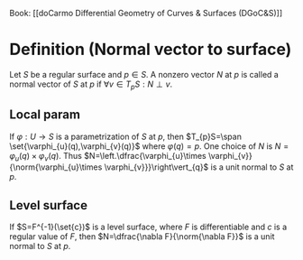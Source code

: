 Book: [[doCarmo Differential Geometry of Curves & Surfaces (DGoC&S)]]
# Definition (Normal vector to surface)
Let $S$ be a regular surface and $p\in S$.
A nonzero vector $N$ at $p$ is called a normal vector of $S$ at $p$ if $\forall v\in T_{p}S:N\perp v$.
## Local param
If $\varphi:U\to S$ is a parametrization of $S$ at $p$, then $T_{p}S=\span \set{\varphi_{u}(q),\varphi_{v}(q)}$ where $\varphi(q)=p$.
One choice of $N$ is $N=\varphi_{u}(q)\times \varphi_{v}(q)$.
Thus $N=\left.\dfrac{\varphi_{u}\times \varphi_{v}}{\norm{\varphi_{u}\times \varphi_{v}}}\right\vert_{q}$ is a unit normal to $S$ at $p$.
## Level surface
If $S=F^{-1}(\set{c})$ is a level surface, where $F$ is differentiable and $c$ is a regular value of $F$, then
$N=\dfrac{\nabla F}{\norm{\nabla F}}$ is a unit normal to $S$ at $p$.
